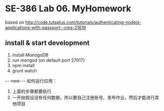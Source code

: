 # SE-386 Lab 06. MyHomework    

based on http://code.tutsplus.com/tutorials/authenticating-nodejs-applications-with-passport--cms-21619

## install & start development
1. install MonogoDB
2. run mongod (on default port 27017)
3. npm install
4. grunt watch

---new---
如何运行应用：
1. 上面的步骤都要执行
2. 一开始假设没有任何数据，所以要自己注册账号、发布作业，然后才能进行其他项目